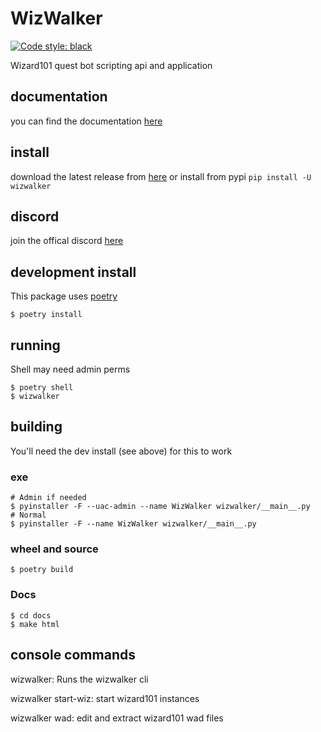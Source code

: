 # WizWalker

[![Code style: black](https://img.shields.io/badge/code%20style-black-000000.svg)](https://github.com/psf/black)

Wizard101 quest bot scripting api and application

## documentation
you can find the documentation [here](https://starrfox.github.io/wizwalker/)

## install
download the latest release from [here](https://github.com/StarrFox/WizWalker/releases)
or install from pypi `pip install -U wizwalker`

## discord
join the offical discord [here](https://discord.gg/JHrdCNK)

## development install
This package uses [poetry](https://python-poetry.org/)
```shell script
$ poetry install
```

## running
Shell may need admin perms
```shell script
$ poetry shell
$ wizwalker
```

## building
You'll need the dev install (see above) for this to work

### exe
```shell script
# Admin if needed
$ pyinstaller -F --uac-admin --name WizWalker wizwalker/__main__.py
# Normal
$ pyinstaller -F --name WizWalker wizwalker/__main__.py
```

### wheel and source
```shell script
$ poetry build
```

### Docs
```shell script
$ cd docs
$ make html
```

## console commands
wizwalker: Runs the wizwalker cli

wizwalker start-wiz: start wizard101 instances

wizwalker wad: edit and extract wizard101 wad files
